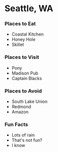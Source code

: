 # Seattle, WA

### Places to Eat
- Coastal Kitchen
- Honey Hole
- Skillet

### Places to Visit
- Pony
- Madison Pub
- Captain Blacks

### Places to Avoid
- South Lake Union
- Redmond
- Amazon

### Fun Facts
- Lots of rain
- That's not fun?
- I know
